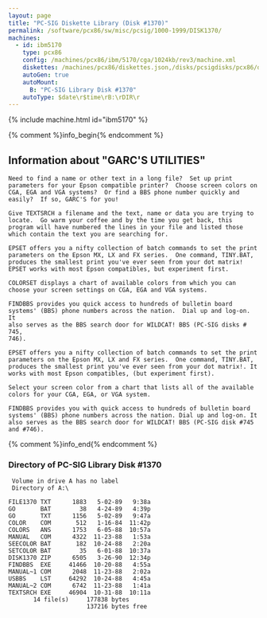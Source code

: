 ```yaml
---
layout: page
title: "PC-SIG Diskette Library (Disk #1370)"
permalink: /software/pcx86/sw/misc/pcsig/1000-1999/DISK1370/
machines:
  - id: ibm5170
    type: pcx86
    config: /machines/pcx86/ibm/5170/cga/1024kb/rev3/machine.xml
    diskettes: /machines/pcx86/diskettes.json,/disks/pcsigdisks/pcx86/diskettes.json
    autoGen: true
    autoMount:
      B: "PC-SIG Library Disk #1370"
    autoType: $date\r$time\rB:\rDIR\r
---
```


{% include machine.html id="ibm5170" %}

{% comment %}info_begin{% endcomment %}

## Information about "GARC'S UTILITIES"

    Need to find a name or other text in a long file?  Set up print
    parameters for your Epson compatible printer?  Choose screen colors on
    CGA, EGA and VGA systems?  Or find a BBS phone number quickly and
    easily?  If so, GARC'S for you!
    
    Give TEXTSRCH a filename and the text, name or data you are trying to
    locate.  Go warm your coffee and by the time you get back, this
    program will have numbered the lines in your file and listed those
    which contain the text you are searching for.
    
    EPSET offers you a nifty collection of batch commands to set the print
    parameters on the Epson MX, LX and FX series.  One command, TINY.BAT,
    produces the smallest print you've ever seen from your dot matrix!
    EPSET works with most Epson compatibles, but experiment first.
    
    COLORSET displays a chart of available colors from which you can
    choose your screen settings on CGA, EGA and VGA systems.
    
    FINDBBS provides you quick access to hundreds of bulletin board
    systems' (BBS) phone numbers across the nation.  Dial up and log-on. It
    also serves as the BBS search door for WILDCAT! BBS (PC-SIG disks # 745,
    746).
    
    EPSET offers you a nifty collection of batch commands to set the print
    parameters on the Epson MX, LX and FX series.  One command, TINY.BAT,
    produces the smallest print you've ever seen from your dot matrix!. It
    works with most Epson compatibles, (but experiment first).
    
    Select your screen color from a chart that lists all of the available
    colors for your CGA, EGA, or VGA system.
    
    FINDBBS provides you with quick access to hundreds of bulletin board
    systems' (BBS) phone numbers across the nation. Dial up and log-on. It
    also serves as the BBS search door for WILDCAT! BBS (PC-SIG disk #745
    and #746).
{% comment %}info_end{% endcomment %}


### Directory of PC-SIG Library Disk #1370

     Volume in drive A has no label
     Directory of A:\

    FILE1370 TXT      1883   5-02-89   9:38a
    GO       BAT        38   4-24-89   4:39p
    GO       TXT      1156   5-02-89   9:47a
    COLOR    COM       512   1-16-84  11:42p
    COLORS   ANS      1753   6-05-88  10:57a
    MANUAL   COM      4322  11-23-88   1:53a
    SEECOLOR BAT       182  10-24-88   2:20a
    SETCOLOR BAT        35   6-01-88  10:37a
    DISK1370 ZIP      6505   3-26-90  12:34p
    FINDBBS  EXE     41466  10-20-88   4:55a
    MANUAL~1 COM      2048  11-23-88   2:02a
    USBBS    LST     64292  10-24-88   4:45a
    MANUAL~2 COM      6742  11-23-88   1:41a
    TEXTSRCH EXE     46904  10-31-88  10:11a
           14 file(s)     177838 bytes
                          137216 bytes free
